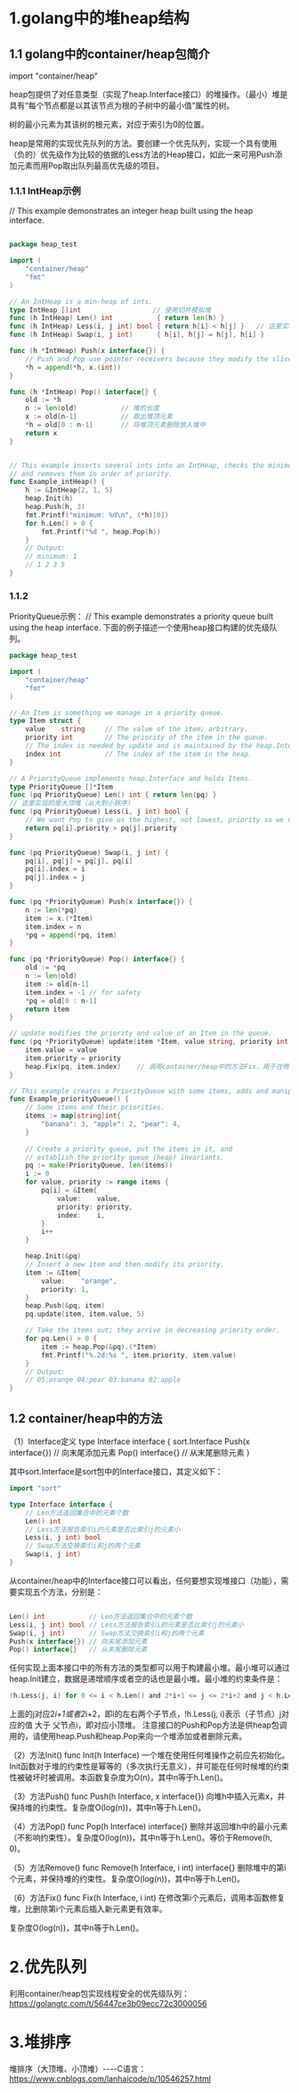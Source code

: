 # 1.golang中的堆heap结构

## 1.1 golang中的container/heap包简介

import "container/heap"

heap包提供了对任意类型（实现了heap.Interface接口）的堆操作。（最小）堆是具有“每个节点都是以其该节点为根的子树中的最小值”属性的树。

树的最小元素为其该树的根元素，对应于索引为0的位置。

heap是常用的实现优先队列的方法。要创建一个优先队列，实现一个具有使用（负的）优先级作为比较的依据的Less方法的Heap接口，如此一来可用Push添加元素而用Pop取出队列最高优先级的项目。

### 1.1.1 IntHeap示例

// This example demonstrates an integer heap built using the heap interface.

```go

package heap_test

import (
    "container/heap"
    "fmt"
)

// An IntHeap is a min-heap of ints.
type IntHeap []int                  // 使用切片模拟堆
func (h IntHeap) Len() int           { return len(h) }
func (h IntHeap) Less(i, j int) bool { return h[i] < h[j] }   // 这里实现的是小顶堆（从小到大排序）
func (h IntHeap) Swap(i, j int)      { h[i], h[j] = h[j], h[i] }

func (h *IntHeap) Push(x interface{}) {
    // Push and Pop use pointer receivers because they modify the slice's length, not just its contents.
    *h = append(*h, x.(int))
}

func (h *IntHeap) Pop() interface{} {
    old := *h
    n := len(old)           // 堆的长度
    x := old[n-1]           // 取出堆顶元素
    *h = old[0 : n-1]       // 将堆顶元素删除放入堆中
    return x
}


// This example inserts several ints into an IntHeap, checks the minimum,
// and removes them in order of priority.
func Example_intHeap() {
    h := &IntHeap{2, 1, 5}
    heap.Init(h)
    heap.Push(h, 3)
    fmt.Printf("minimum: %d\n", (*h)[0])
    for h.Len() > 0 {
        fmt.Printf("%d ", heap.Pop(h))
    }
    // Output:
    // minimum: 1
    // 1 2 3 5
}
```

### 1.1.2 

PriorityQueue示例：
// This example demonstrates a priority queue built using the heap interface.
下面的例子描述一个使用heap接口构建的优先级队列。
```go
package heap_test

import (
    "container/heap"
    "fmt"
)

// An Item is something we manage in a priority queue.
type Item struct {
    value    string     // The value of the item; arbitrary.
    priority int        // The priority of the item in the queue.
    // The index is needed by update and is maintained by the heap.Interface methods.
    index int           // The index of the item in the heap.
}

// A PriorityQueue implements heap.Interface and holds Items.
type PriorityQueue []*Item
func (pq PriorityQueue) Len() int { return len(pq) }
// 这里实现的是大顶堆（从大到小排序）
func (pq PriorityQueue) Less(i, j int) bool {
    // We want Pop to give us the highest, not lowest, priority so we use greater than here.
    return pq[i].priority > pq[j].priority
}

func (pq PriorityQueue) Swap(i, j int) {
    pq[i], pq[j] = pq[j], pq[i]
    pq[i].index = i
    pq[j].index = j
}

func (pq *PriorityQueue) Push(x interface{}) {
    n := len(*pq)
    item := x.(*Item)
    item.index = n
    *pq = append(*pq, item)
}

func (pq *PriorityQueue) Pop() interface{} {
    old := *pq
    n := len(old)
    item := old[n-1]
    item.index = -1 // for safety
    *pq = old[0 : n-1]
    return item
}

// update modifies the priority and value of an Item in the queue.
func (pq *PriorityQueue) update(item *Item, value string, priority int) {
    item.value = value
    item.priority = priority
    heap.Fix(pq, item.index)    // 调用container/heap中的方法Fix，用于在修改第item.index个元素后，修复堆，比删除第i个元素后插入新元素更有效率。
}

// This example creates a PriorityQueue with some items, adds and manipulates an item, and then removes the items in priority order.
func Example_priorityQueue() {
    // Some items and their priorities.
    items := map[string]int{
        "banana": 3, "apple": 2, "pear": 4,
    }
    
    // Create a priority queue, put the items in it, and
    // establish the priority queue (heap) invariants.
    pq := make(PriorityQueue, len(items))
    i := 0
    for value, priority := range items {
        pq[i] = &Item{
            value:    value,
            priority: priority,
            index:    i,
        }
        i++
    }

    heap.Init(&pq)
    // Insert a new item and then modify its priority.
    item := &Item{
        value:    "orange",
        priority: 1,
    }
    heap.Push(&pq, item)
    pq.update(item, item.value, 5)

    // Take the items out; they arrive in decreasing priority order.
    for pq.Len() > 0 {
        item := heap.Pop(&pq).(*Item)
        fmt.Printf("%.2d:%s ", item.priority, item.value)
    }
    // Output:
    // 05:orange 04:pear 03:banana 02:apple
}
```

## 1.2 container/heap中的方法

（1）Interface定义
type Interface interface {
    sort.Interface
    Push(x interface{}) // 向末尾添加元素
    Pop() interface{}   // 从末尾删除元素
}

其中sort.Interface是sort包中的Interface接口，其定义如下：
```go
import "sort"

type Interface interface {
    // Len方法返回集合中的元素个数
    Len() int
    // Less方法报告索引i的元素是否比索引j的元素小
    Less(i, j int) bool
    // Swap方法交换索引i和j的两个元素
    Swap(i, j int)
}
```
从container/heap中的Interface接口可以看出，任何要想实现堆接口（功能），需要实现五个方法，分别是：
```go

Len() int           // Len方法返回集合中的元素个数
Less(i, j int) bool // Less方法报告索引i的元素是否比索引j的元素小
Swap(i, j int)      // Swap方法交换索引i和j的两个元素
Push(x interface{}) // 向末尾添加元素
Pop() interface{}   // 从末尾删除元素
```
任何实现上面本接口中的所有方法的类型都可以用于构建最小堆。最小堆可以通过heap.Init建立，数据是递增顺序或者空的话也是最小堆。最小堆的约束条件是：
```go
!h.Less(j, i) for 0 <= i < h.Len() and 2*i+1 <= j <= 2*i+2 and j < h.Len()
````
上面的j对应2*i+1或者2*i+2，即i的左右两个子节点，!h.Less(j, i)表示（子节点）j对应的值 大于 父节点i，即对应小顶堆。
注意接口的Push和Pop方法是供heap包调用的，请使用heap.Push和heap.Pop来向一个堆添加或者删除元素。

（2）方法Init()
func Init(h Interface)
一个堆在使用任何堆操作之前应先初始化。Init函数对于堆的约束性是幂等的（多次执行无意义），并可能在任何时候堆的约束性被破坏时被调用。本函数复杂度为O(n)，其中n等于h.Len()。

（3）方法Push()
func Push(h Interface, x interface{})
向堆h中插入元素x，并保持堆的约束性。复杂度O(log(n))，其中n等于h.Len()。

（4）方法Pop()
func Pop(h Interface) interface{}
删除并返回堆h中的最小元素（不影响约束性）。复杂度O(log(n))，其中n等于h.Len()。等价于Remove(h, 0)。

（5）方法Remove()
func Remove(h Interface, i int) interface{}
删除堆中的第i个元素，并保持堆的约束性。复杂度O(log(n))，其中n等于h.Len()。

（6）方法Fix()
func Fix(h Interface, i int)
在修改第i个元素后，调用本函数修复堆，比删除第i个元素后插入新元素更有效率。

复杂度O(log(n))，其中n等于h.Len()。

# 2.优先队列

利用container/heap包实现线程安全的优先级队列：https://golangtc.com/t/56447ce3b09ecc72c3000056

# 3.堆排序

堆排序（大顶堆、小顶堆）----C语言：https://www.cnblogs.com/lanhaicode/p/10546257.html